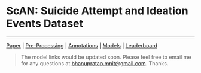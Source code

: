 # ScAN: Suicide Attempt and Ideation Events Dataset

------------------------

[Paper](https://aclanthology.org/2022.naacl-main.75.pdf) | [Pre-Processing](https://github.com/bsinghpratap/ScAN/tree/main/get_data) | [Annotations](https://github.com/bsinghpratap/ScAN/tree/main/annotations) | [Models](#) | [Leaderboard](https://bsinghpratap.github.io/scan/leaderboard)



> The model links would be updated soon. 
> Please feel free to email me for any questions at bhanupratap.mnit@gmail.com. Thanks.
